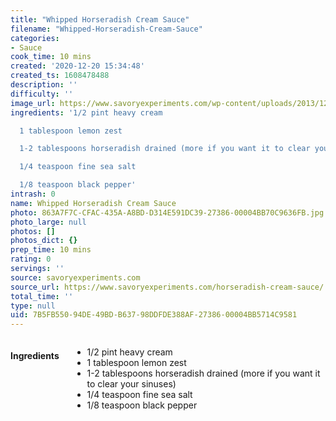 ```yaml
---
title: "Whipped Horseradish Cream Sauce"
filename: "Whipped-Horseradish-Cream-Sauce"
categories:
- Sauce
cook_time: 10 mins
created: '2020-12-20 15:34:48'
created_ts: 1608478488
description: ''
difficulty: ''
image_url: https://www.savoryexperiments.com/wp-content/uploads/2013/12/Whipped-Horseradish-Cream-Sauce-FB-100x100.jpg
ingredients: '1/2 pint heavy cream

  1 tablespoon lemon zest

  1-2 tablespoons horseradish drained (more if you want it to clear your sinuses)

  1/4 teaspoon fine sea salt

  1/8 teaspoon black pepper'
intrash: 0
name: Whipped Horseradish Cream Sauce
photo: 863A7F7C-CFAC-435A-A8BD-D314E591DC39-27386-00004BB70C9636FB.jpg
photo_large: null
photos: []
photos_dict: {}
prep_time: 10 mins
rating: 0
servings: ''
source: savoryexperiments.com
source_url: https://www.savoryexperiments.com/horseradish-cream-sauce/
total_time: ''
type: null
uid: 7B5FB550-94DE-49BD-B637-98DDFDE388AF-27386-00004BB5714C9581
---
```

<div class="large-8 medium-7 columns" id="writeup">	</div><!-- #writeup -->
</div><!-- #row-one -->
<div class="row" id="row-two">	<div class="medium-4 small-5 columns"><h4 id="ingredients">Ingredients</h4><div class="box box-ingredients content"><ul>
<li>1/2 pint heavy cream</li>
<li>1 tablespoon lemon zest</li>
<li>1-2 tablespoons horseradish drained (more if you want it to clear your sinuses)</li>
<li>1/4 teaspoon fine sea salt</li>
<li>1/8 teaspoon black pepper</li>
</ul>
</div>	</div>	<div class="medium-6 small-7 columns">	</div>